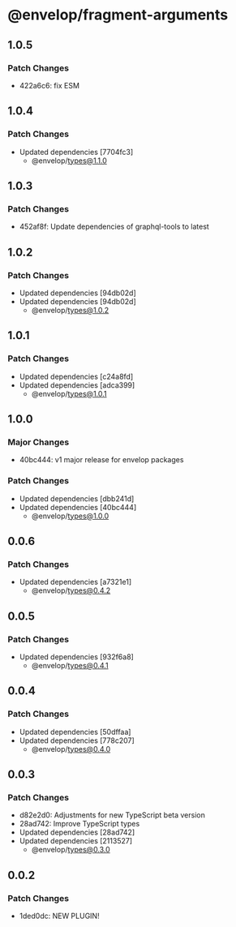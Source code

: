 # @envelop/fragment-arguments

## 1.0.5

### Patch Changes

- 422a6c6: fix ESM

## 1.0.4

### Patch Changes

- Updated dependencies [7704fc3]
  - @envelop/types@1.1.0

## 1.0.3

### Patch Changes

- 452af8f: Update dependencies of graphql-tools to latest

## 1.0.2

### Patch Changes

- Updated dependencies [94db02d]
- Updated dependencies [94db02d]
  - @envelop/types@1.0.2

## 1.0.1

### Patch Changes

- Updated dependencies [c24a8fd]
- Updated dependencies [adca399]
  - @envelop/types@1.0.1

## 1.0.0

### Major Changes

- 40bc444: v1 major release for envelop packages

### Patch Changes

- Updated dependencies [dbb241d]
- Updated dependencies [40bc444]
  - @envelop/types@1.0.0

## 0.0.6

### Patch Changes

- Updated dependencies [a7321e1]
  - @envelop/types@0.4.2

## 0.0.5

### Patch Changes

- Updated dependencies [932f6a8]
  - @envelop/types@0.4.1

## 0.0.4

### Patch Changes

- Updated dependencies [50dffaa]
- Updated dependencies [778c207]
  - @envelop/types@0.4.0

## 0.0.3

### Patch Changes

- d82e2d0: Adjustments for new TypeScript beta version
- 28ad742: Improve TypeScript types
- Updated dependencies [28ad742]
- Updated dependencies [2113527]
  - @envelop/types@0.3.0

## 0.0.2

### Patch Changes

- 1ded0dc: NEW PLUGIN!
